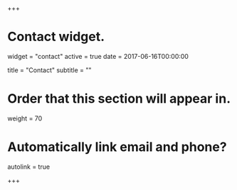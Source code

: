 +++
# Contact widget.
widget = "contact"
active = true
date = 2017-06-16T00:00:00

title = "Contact"
subtitle = ""

# Order that this section will appear in.
weight = 70

# Automatically link email and phone?
autolink = true

+++

